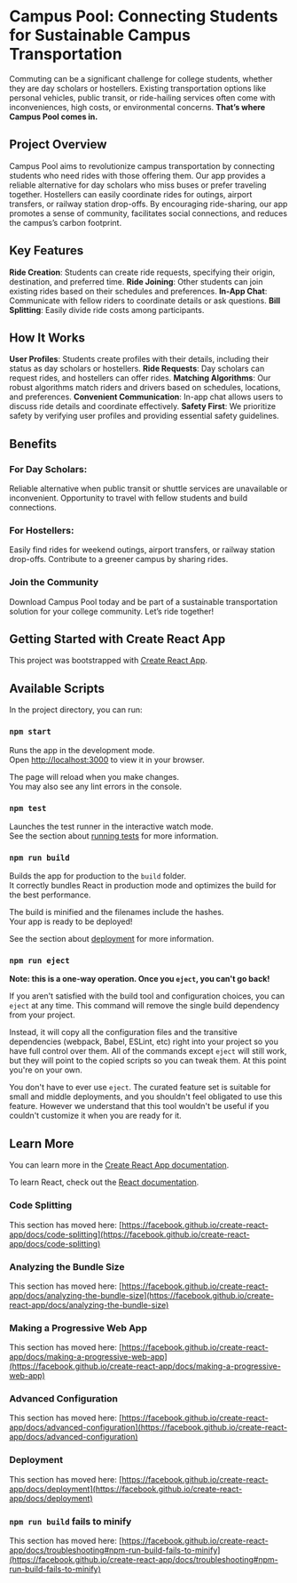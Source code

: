 # Campus Pool: Connecting Students for Sustainable Campus Transportation
Commuting can be a significant challenge for college students, whether they are day scholars or hostellers. Existing transportation options like personal vehicles, public transit, or ride-hailing services often come with inconveniences, high costs, or environmental concerns. **That’s where Campus Pool comes in.**

## Project Overview
Campus Pool aims to revolutionize campus transportation by connecting students who need rides with those offering them. Our app provides a reliable alternative for day scholars who miss buses or prefer traveling together. Hostellers can easily coordinate rides for outings, airport transfers, or railway station drop-offs. By encouraging ride-sharing, our app promotes a sense of community, facilitates social connections, and reduces the campus’s carbon footprint.

## Key Features
**Ride Creation**: Students can create ride requests, specifying their origin, destination, and preferred time.
**Ride Joining**: Other students can join existing rides based on their schedules and preferences.
**In-App Chat**: Communicate with fellow riders to coordinate details or ask questions.
**Bill Splitting**: Easily divide ride costs among participants.

## How It Works
**User Profiles**: Students create profiles with their details, including their status as day scholars or hostellers.
**Ride Requests**: Day scholars can request rides, and hostellers can offer rides.
**Matching Algorithms**: Our robust algorithms match riders and drivers based on schedules, locations, and preferences.
**Convenient Communication**: In-app chat allows users to discuss ride details and coordinate effectively.
**Safety First**: We prioritize safety by verifying user profiles and providing essential safety guidelines.

## Benefits
### For Day Scholars:
Reliable alternative when public transit or shuttle services are unavailable or inconvenient.
Opportunity to travel with fellow students and build connections.
### For Hostellers:
Easily find rides for weekend outings, airport transfers, or railway station drop-offs.
Contribute to a greener campus by sharing rides.


### Join the Community
Download Campus Pool today and be part of a sustainable transportation solution for your college community. Let’s ride together!

## Getting Started with Create React App

This project was bootstrapped with [Create React App](https://github.com/facebook/create-react-app).

## Available Scripts

In the project directory, you can run:

### `npm start`

Runs the app in the development mode.\
Open [http://localhost:3000](http://localhost:3000) to view it in your browser.

The page will reload when you make changes.\
You may also see any lint errors in the console.

### `npm test`

Launches the test runner in the interactive watch mode.\
See the section about [running tests](https://facebook.github.io/create-react-app/docs/running-tests) for more information.

### `npm run build`

Builds the app for production to the `build` folder.\
It correctly bundles React in production mode and optimizes the build for the best performance.

The build is minified and the filenames include the hashes.\
Your app is ready to be deployed!

See the section about [deployment](https://facebook.github.io/create-react-app/docs/deployment) for more information.

### `npm run eject`

**Note: this is a one-way operation. Once you `eject`, you can't go back!**

If you aren't satisfied with the build tool and configuration choices, you can `eject` at any time. This command will remove the single build dependency from your project.

Instead, it will copy all the configuration files and the transitive dependencies (webpack, Babel, ESLint, etc) right into your project so you have full control over them. All of the commands except `eject` will still work, but they will point to the copied scripts so you can tweak them. At this point you're on your own.

You don't have to ever use `eject`. The curated feature set is suitable for small and middle deployments, and you shouldn't feel obligated to use this feature. However we understand that this tool wouldn't be useful if you couldn't customize it when you are ready for it.

## Learn More

You can learn more in the [Create React App documentation](https://facebook.github.io/create-react-app/docs/getting-started).

To learn React, check out the [React documentation](https://reactjs.org/).

### Code Splitting

This section has moved here: [https://facebook.github.io/create-react-app/docs/code-splitting](https://facebook.github.io/create-react-app/docs/code-splitting)

### Analyzing the Bundle Size

This section has moved here: [https://facebook.github.io/create-react-app/docs/analyzing-the-bundle-size](https://facebook.github.io/create-react-app/docs/analyzing-the-bundle-size)

### Making a Progressive Web App

This section has moved here: [https://facebook.github.io/create-react-app/docs/making-a-progressive-web-app](https://facebook.github.io/create-react-app/docs/making-a-progressive-web-app)

### Advanced Configuration

This section has moved here: [https://facebook.github.io/create-react-app/docs/advanced-configuration](https://facebook.github.io/create-react-app/docs/advanced-configuration)

### Deployment

This section has moved here: [https://facebook.github.io/create-react-app/docs/deployment](https://facebook.github.io/create-react-app/docs/deployment)

### `npm run build` fails to minify

This section has moved here: [https://facebook.github.io/create-react-app/docs/troubleshooting#npm-run-build-fails-to-minify](https://facebook.github.io/create-react-app/docs/troubleshooting#npm-run-build-fails-to-minify)
